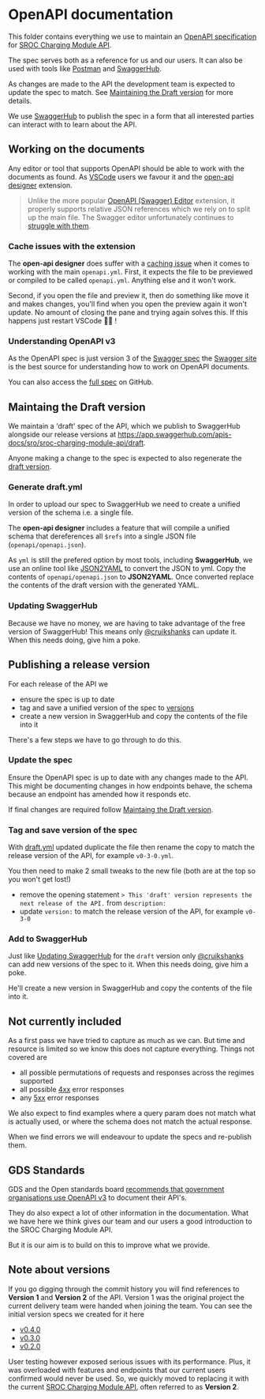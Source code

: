 # OpenAPI documentation

This folder contains everything we use to maintain an [OpenAPI specification](https://github.com/OAI/OpenAPI-Specification) for [SROC Charging Module API](https://github.com/DEFRA/sroc-charging-module-api).

The spec serves both as a reference for us and our users. It can also be used with tools like [Postman](https://www.postman.com/) and [SwaggerHub](https://swagger.io/tools/swaggerhub/).

As changes are made to the API the development team is expected to update the spec to match. See [Maintaining the Draft version](#maintaing-the-draft-version) for more details.

We use [SwaggerHub](https://swagger.io/tools/swaggerhub/) to publish the spec in a form that all interested parties can interact with to learn about the API.

## Working on the documents

Any editor or tool that supports OpenAPI should be able to work with the documents as found. As [VSCode](https://code.visualstudio.com/) users we favour it and the [open-api designer](https://marketplace.visualstudio.com/items?itemName=philosowaffle.openapi-designer) extension.

> Unlike the more popular [OpenAPI (Swagger) Editor](https://marketplace.visualstudio.com/items?itemName=42Crunch.vscode-openapi) extension, it properly supports relative JSON references which we rely on to split up the main file. The Swagger editor unfortunately continues to [struggle with them](https://github.com/swagger-api/swagger-editor/issues/1409).

### Cache issues with the extension

The **open-api designer** does suffer with a [caching issue](https://github.com/philosowaffle/vs-openapi-designer/issues/36) when it comes to working with the main `openapi.yml`. First, it expects the file to be previewed or compiled to be called `openapi.yml`. Anything else and it won't work.

Second, if you open the file and preview it, then do something like move it and makes changes, you'll find when you open the preview again it won't update. No amount of closing the pane and trying again solves this. If this happens just restart VSCode 🥺😩 !

### Understanding OpenAPI v3

As the OpenAPI spec is just version 3 of the [Swagger spec](https://swagger.io/docs/specification/2-0/what-is-swagger/) the [Swagger site](https://swagger.io/docs/specification/about/) is the best source for understanding how to work on OpenAPI documents.

You can also access the [full spec](https://github.com/OAI/OpenAPI-Specification) on GitHub.

## Maintaing the Draft version

We maintain a 'draft' spec of the API, which we publish to SwaggerHub alongside our release versions at <https://app.swaggerhub.com/apis-docs/sro/sroc-charging-module-api/draft>.

Anyone making a change to the spec is expected to also regenerate the [draft version](/openapi/versions/draft_v2.yml).

### Generate draft.yml

In order to upload our spec to SwaggerHub we need to create a unified version of the schema i.e. a single file.

The **open-api designer** includes a feature that will compile a unified schema that dereferences all `$refs` into a single JSON file (`openapi/openapi.json`).

As `yml` is still the prefered option by most tools, including **SwaggerHub**, we use an online tool like [JSON2YAML](https://www.json2yaml.com/) to convert the JSON to yml. Copy the contents of `openapi/openapi.json` to **JSON2YAML**. Once converted replace the contents of the draft version with the generated YAML.

### Updating SwaggerHub

Because we have no money, we are having to take advantage of the free version of SwaggerHub! This means only [@cruikshanks](https://github.com/Cruikshanks) can update it. When this needs doing, give him a poke.

## Publishing a release version

For each release of the API we

- ensure the spec is up to date
- tag and save a unified version of the spec to [versions](openapi/versions)
- create a new version in SwaggerHub and copy the contents of the file into it

There's a few steps we have to go through to do this.

### Update the spec

Ensure the OpenAPI spec is up to date with any changes made to the API. This might be documenting changes in how endpoints behave, the schema because an endpoint has amended how it responds etc.

If final changes are required follow [Maintaing the Draft version](#maintaing-the-draft-version).

### Tag and save version of the spec

With [draft.yml](/openapi/versions/draft_v1.yml) updated duplicate the file then rename the copy to match the release version of the API, for example `v0-3-0.yml`.

You then need to make 2 small tweaks to the new file (both are at the top so you won't get lost!)

- remove the opening statement `> This 'draft' version represents the next release of the API.` from `description:`
- update `version:` to match the release version of the API, for example `v0-3-0`

### Add to SwaggerHub

Just like [Updating SwaggerHub](#updating-swaggerhub) for the `draft` version only [@cruikshanks](https://github.com/Cruikshanks) can add new versions of the spec to it. When this needs doing, give him a poke.

He'll create a new version in SwaggerHub and copy the contents of the file into it.

## Not currently included

As a first pass we have tried to capture as much as we can. But time and resource is limited so we know this does not capture everything. Things not covered are

- all possible permutations of requests and responses across the regimes supported
- all possible [4xx](https://developer.mozilla.org/en-US/docs/Web/HTTP/Status) error responses
- any [5xx](https://developer.mozilla.org/en-US/docs/Web/HTTP/Status) error responses

We also expect to find examples where a query param does not match what is actually used, or where the schema does not match the actual response.

When we find errors we will endeavour to update the specs and re-publish them.

## GDS Standards

GDS and the Open standards board [recommends that government organisations use OpenAPI v3](https://www.gov.uk/government/publications/recommended-open-standards-for-government/describing-restful-apis-with-openapi-3) to document their API's.

They do also expect a lot of other information in the documentation. What we have here we think gives our team and our users a good introduction to the SROC Charging Module API.

But it is our aim is to build on this to improve what we provide.

## Note about versions

If you go digging through the commit history you will find references to **Version 1** and **Version 2** of the API. Version 1 was the original project the current delivery team were handed when joining the team. You can see the initial version specs we created for it here

- [v0.4.0](https://app.swaggerhub.com/apis-docs/sro/charging-module_api/v0.4.0)
- [v0.3.0](https://app.swaggerhub.com/apis-docs/sro/charging-module_api/v0.3.0)
- [v0.2.0](https://app.swaggerhub.com/apis-docs/sro/charging-module_api/v0.2.0)

User testing however exposed serious issues with its performance. Plus, it was overloaded with features and endpoints that our current users confirmed would never be used. So, we quickly moved to replacing it with the current [SROC Charging Module API](https://github.com/DEFRA/sroc-charging-module-api), often referred to as **Version 2**.
